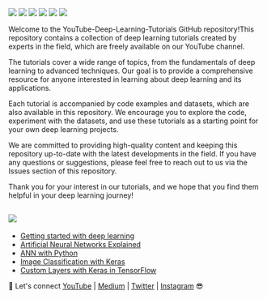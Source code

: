 [![](https://img.shields.io/badge/Python-blue?style=plastic&logo=python&logoColor=white)]()
[![](https://img.shields.io/badge/TensorFlow-E14D2A?style=plastic&logo=tensorflow&logoColor=white)]()
[![](https://img.shields.io/badge/Keras-mint?style=plastic&logo=keras&logoColor=white)]()
[![](https://img.shields.io/badge/YouTube-FF0000?style=plastic&logo=youtube&logoColor=white)](https://www.youtube.com/c/TirendazAcademy)
[![](https://img.shields.io/badge/Medium-000000?&style=plastic&logo=medium&logoColor=white)](https://tirendazacademy.medium.com)
[![](https://img.shields.io/badge/Kaggle-0002A1?style=plastic&logo=Kaggle&logoColor=white)](https://www.kaggle.com/TirendazAcademy)

Welcome to the YouTube-Deep-Learning-Tutorials GitHub repository!This repository contains a collection of deep learning tutorials created by experts in the field, which are freely available on our YouTube channel.

The tutorials cover a wide range of topics, from the fundamentals of deep learning to advanced techniques. Our goal is to provide a comprehensive resource for anyone interested in learning about deep learning and its applications.

Each tutorial is accompanied by code examples and datasets, which are also available in this repository. We encourage you to explore the code, experiment with the datasets, and use these tutorials as a starting point for your own deep learning projects.

We are committed to providing high-quality content and keeping this repository up-to-date with the latest developments in the field. If you have any questions or suggestions, please feel free to reach out to us via the Issues section of this repository.

Thank you for your interest in our tutorials, and we hope that you find them helpful in your deep learning journey!

## [![](https://img.shields.io/badge/YouTube-English-FF0000?style=plastic&logo=youtube&logoColor=white)](https://www.youtube.com/c/TirendazAcademy)

- [Getting started with deep learning](https://youtu.be/b0Y-7dv3ZXo)
- [Artificial Neural Networks Explained](https://youtu.be/eOeKEOGlOf0)
- [ANN with Python](https://youtu.be/2CmFgOPeFFM)
- [Image Classification with Keras](https://youtu.be/7JvriP1lWJA)
- [Custom Layers with Keras in TensorFlow](https://youtu.be/yJgSGE2-L_o)

🔗 Let's connect [YouTube](http://youtube.com/tirendazacademy) | [Medium](http://tirendazacademy.medium.com) | [Twitter](http://twitter.com/tirendazacademy) | [Instagram](https://www.instagram.com/tirendazacademy) 😎
